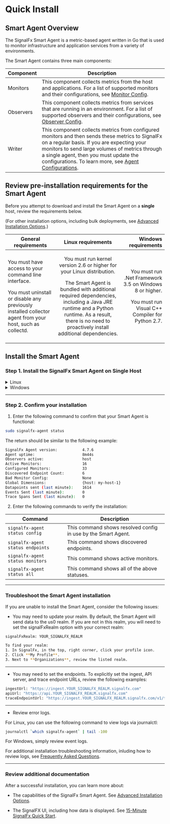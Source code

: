 <!--- OVERVIEW --->
# Quick Install

## Smart Agent Overview

The SignalFx Smart Agent is a metric-based agent written in Go that is used to monitor infrastructure and application services from a variety of environments.

The Smart Agent contains three main components:

| Component | Description |
|-----------|-------------|
| Monitors  |  This component collects metrics from the host and applications. For a list of supported monitors and their configurations, see [Monitor Config](./monitor-config.md).            |
| Observers |   This component collects metrics from services that are running in an environment. For a list of supported observers and their configurations, see [Observer Config](./observer-config.md).           |
| Writer    |   This component collects metrics from configured monitors and then sends these metrics to SignalFx on a regular basis. If you are expecting your monitors to send large volumes of metrics through a single agent, then you must update the configurations. To learn more, see [Agent Configurations](./config-schema.md#writer).          |


## Review pre-installation requirements for the Smart Agent

Before you attempt to download and install the Smart Agent on a **single** host, review the requirements below.

(For other installation options, including bulk deployments, see [Advanced Installation Options](./advanced-install-options.md).)

| General requirements   |     Linux requirements      |  Windows requirements |
|----------|:-------------:|------:|
| <p>You must have access to your command line interface.</p> <p>You must uninstall or disable any previously installed collector agent from your host, such as collectd.</p>| <p>You must run kernel version 2.6 or higher for your Linux distribution.</p> <p>The Smart Agent is bundled with additional required dependencies, including a Java JRE runtime and a Python runtime. As a result, there is no need to proactively install additional dependencies.</p>| <p>You must run .Net Framework 3.5 on Windows 8 or higher.</p> <p>You must run Visual C++ Compiler for Python 2.7.</p>  |


## Install the Smart Agent

### Step 1. Install the SignalFx Smart Agent on Single Host

<details>
<summary>Linux</summary>
<br>

For easier deployment, SignalFX recommends that you access the *SignalFX Smart Agent* tile from the *Integrations* page to copy the pre-populated installation code.

**If you are reading this document directly from the Integrations page,** then simply copy and paste the following code into your command line. (The code within the tile is already populated with your *realm* and your organization's *access token*.)

```sh
curl -sSL https://dl.signalfx.com/signalfx-agent.sh > /tmp/signalfx-agent.sh
sudo sh /tmp/signalfx-agent.sh --realm YOUR_SIGNALFX_REALM YOUR_SIGNALFX_API_TOKEN
```

**If you are reading this document from the SignalFX documentation site,** then SignalFX recommends that you access the *Integrations* page to locate the installation code:  

1. Log into SignalFx, and in the top navigation bar, click *Integrations*.
2. Under *Essential Services*, click *SignalFX Smart Agent*.
3. Click *Setup*.
4. Locate the code box for *Linux* users.
5. Copy and paste the code into your command line to run. (The code within the tile is already populated with your *realm* and your organization's *access token*.)  
</details>


<details>
<summary>Windows</summary>
<br>

For easier deployment, SignalFX recommends that you access the *SignalFX Smart Agent* tile from the *Integrations* page to copy the pre-populated installation code.

**If you are reading this document directly from the Integrations page,** then simply copy and paste the following code into your command line. (The code within the tile is already populated with your *realm* and your organization's *access token*.)</p>  

```sh
& {Set-ExecutionPolicy Bypass -Scope Process -Force; $script = ((New-Object System.Net.WebClient).DownloadString('https://dl.signalfx.com/signalfx-agent.ps1')); $params = @{access_token = "<TOKEN>"; ingest_url = "https://ingest.<REALM>.signalfx.com"; api_url = "https://api.<REALM>.signalfx.com"}; Invoke-Command -ScriptBlock ([scriptblock]::Create(". {$script} $(&{$args} @params)"))}
```

**If you are reading this document from the SignalFX documentation site,** then SignalFX recommends that you access the *Integrations* page to locate the installation code:  

1. Log into SignalFx, and in the top navigation bar, click *Integrations*.
2. Under *Essential Services*, click *SignalFX Smart Agent*.
3. Click *Setup*.
4. Locate the code box for *Linux* users.
5. Copy and paste the code into your command line to run. (The code within the tile is already populated with your *realm* and your organization's *access token*.)  

The agent will be installed as a Windows service and will log to the Windows Event Log.
</details>

***

### Step 2. Confirm your installation

1. Enter the following command to confirm that your Smart Agent is functional:

```sh
sudo signalfx-agent status
```

The return should be similar to the following example:  

```sh
SignalFx Agent version:           4.7.6
Agent uptime:                     8m44s
Observers active:                 host
Active Monitors:                  16
Configured Monitors:              33
Discovered Endpoint Count:        6
Bad Monitor Config:               None
Global Dimensions:                {host: my-host-1}
Datapoints sent (last minute):    1614
Events Sent (last minute):        0
Trace Spans Sent (last minute):   0
```

2. Enter the following commands to verify the installation:

| Command | Description   |
|---|---|
| <code>signalfx-agent status config</code>   | This command shows resolved config in use by the Smart Agent. |
| <code>signalfx-agent status endpoints</code>  | This command shows discovered endpoints.  |
| <code>signalfx-agent status monitors</code>  | This command shows active monitors.  |
| <code>signalfx-agent status all</code>  | This command shows all of the above statuses. |

***

### Troubleshoot the Smart Agent installation

If you are unable to install the Smart Agent, consider the following issues:

* You may need to update your realm. By default, the Smart Agent will send data to the us0 realm. If you are not in this realm, you will need to set the signalFxRealm option with your correct realm:


```sh
signalFxRealm: YOUR_SIGNALFX_REALM
```

```sh
To find your realm:
1. In SignalFx, in the top, right corner, click your profile icon.
2. Click **My Profile**.
3. Next to **Organizations**, review the listed realm.
```

***

* You may need to set the endpoints. To explicitly set the ingest, API server, and trace endpoint URLs, review the following examples:  

```sh
ingestUrl: "https://ingest.YOUR_SIGNALFX_REALM.signalfx.com"
apiUrl: "https://api.YOUR_SIGNALFX_REALM.signalfx.com"
traceEndpointUrl: "https://ingest.YOUR_SIGNALFX_REALM.signalfx.com/v1/trace"
```

***

* Review error logs.

For Linux, you can use the following command to view logs via journalctl:

```sh
journalctl `which signalfx-agent` | tail -100
```

For Windows, simply review event logs.

For additional installation troubleshooting information, inluding how to review logs, see [Frequently Asked Questions](./faq.md).

***

### Review additional documentation

After a successful installation, you can learn more about:

* The capabilities of the SignalFx Smart Agent. See [Advanced Installation Options](./advanced-install-options.md).

* The SignalFX UI, including how data is displayed. See [15-Minute SignalFx Quick Start](https://docs.signalfx.com/en/latest/getting-started/quick-start.html).
